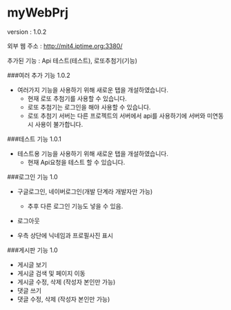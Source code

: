 # myWebPrj
version : 1.0.2

외부 웹 주소 : http://mit4.iptime.org:3380/

추가된 기능 : Api 테스트(테스트), 로또추첨기(기능)

###여러 추가 기능 1.0.2
* 여러가지 기능을 사용하기 위해 새로운 탭을 개설하였습니다.
  * 현재 로또 추첨기를 사용할 수 있습니다.
  * 로또 추첨기는 로그인을 해야 사용할 수 있습니다.
  * 로또 추첨기 서버는 다른 프로젝트의 서버에서 api를 사용하기에 서버와 미연동시 사용이 불가합니다.

###테스트 기능 1.0.1
* 테스트용 기능을 사용하기 위해 새로운 탭을 개설하였습니다.
  * 현재 Api요청을 테스트 할 수 있습니다.

###로그인 기능 1.0
* 구글로그인, 네이버로그인(개발 단계라 개발자만 가능)
    * 추후 다른 로그인 기능도 넣을 수 있음.
    
* 로그아웃
* 우측 상단에 닉네임과 프로필사진 표시

###게시판 기능 1.0
* 게시글 보기
* 게시글 검색 및 페이지 이동
* 게시글 수정, 삭제 (작성자 본인만 가능)
* 댓글 쓰기
* 댓글 수정, 삭제 (작성자 본인만 가능)
